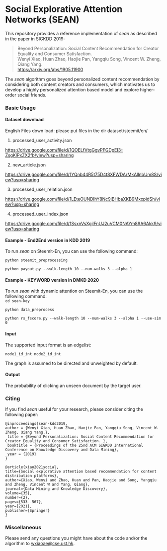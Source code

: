 # Social Explorative Attention Networks (SEAN)

This repository provides a reference implementation of *sean* as described in the paper in SIGKDD 2019:<br>
> Beyond Personalization: Social Content Recommendation for Creator Equality and Consumer Satisfaction.<br>
> Wenyi Xiao, Huan Zhao, Haojie Pan, Yangqiu Song, Vincent W. Zheng, Qiang Yang.<br>
> https://arxiv.org/abs/1905.11900 <Insert paper link>

The *sean* algorithm goes beyond personalized content recommendation by considering both content creators and consumers, which motivates us to develop a highly personalized attention based model and explore higher-order social friends.

### Basic Usage

#### Dataset download
English Files down load: please put files in the dir dataset/steemit/en/

1. processed_user_activity.json

  https://drive.google.com/file/d/1QOELfVtgGgvPFGDpEI3-ZsgKlPxZX2fb/view?usp=sharing
  
2. new_article.json

  https://drive.google.com/file/d/1YQnb44R5t75D4t8XFWDArMkAllnbUm8S/view?usp=sharing
  
3. processed_user_relation.json

  https://drive.google.com/file/d/1LEteOUNDIhY8Nc9jBHbaXKB9MxxpidSh/view?usp=sharing
  
4. processed_user_index.json

  https://drive.google.com/file/d/1SsxnVsXgjlFnUJ2uVCM0NAYm89A6Akk9/view?usp=sharing
  
#### Example - End2End version in KDD 2019
To run *sean* on Steemit-En, you can use the following command:<br/>
  
  ``python steemit_preprocessing``
  
  ``python payout.py --walk-length 10 --num-walks 3 --alpha 1``

#### Example - KEYWORD version in DMKD 2020
To run *sean* with dynamic attention on Steemit-En, you can use the following command:<br/>
  ``cd sean-key``
  
  ``python data_preprocess``
  
  ``python rs_fscore.py --walk-length 10 --num-walks 3 --alpha 1 --use-sim 0``
	
	
#### Input
The supported input format is an edgelist:

	node1_id_int node2_id_int 
		
The graph is assumed to be directed and unweighted by default. 

#### Output
The probability of clicking an unseen document by the target user.

### Citing
If you find *sean* useful for your research, please consider citing the following paper:

	@inproceedings{sean-kdd2019,
	author = {Wenyi Xiao, Huan Zhao, Haojie Pan, Yangqiu Song, Vincent W. Zheng, Qiang Yang.},
	 title = {Beyond Personalization: Social Content Recommendation for Creator Equality and Consumer Satisfaction. },
	 booktitle = {Proceedings of the 25nd ACM SIGKDD International Conference on Knowledge Discovery and Data Mining},
	 year = {2019}
	}
	
	@article{xiao2021social,
  	title={Social explorative attention based recommendation for content distribution platforms},
  	author={Xiao, Wenyi and Zhao, Huan and Pan, Haojie and Song, Yangqiu and Zheng, Vincent W and Yang, Qiang},
  	journal={Data Mining and Knowledge Discovery},
  	volume={35},
  	number={2},
  	pages={533--567},
  	year={2021},
  	publisher={Springer}
	}


### Miscellaneous

Please send any questions you might have about the code and/or the algorithm to <wxiaoae@cse.ust.hk>.
